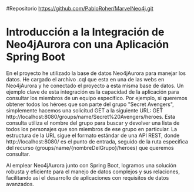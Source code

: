 #Repositorio
https://github.com/PabloRoher/MarvelNeo4j.git

# Introducción a la Integración de Neo4jAurora con una Aplicación Spring Boot

En el proyecto he utilizado la base de datos Neo4jAurora para manejar los datos. He cargado el archivo .cql que esta en una de las webs en Neo4jAurora y he conectado el proyecto a esta misma base de datos. Un ejemplo clave de esta integración es la capacidad de la aplicación 
para consultar los miembros de un equipo específico. Por ejemplo, si queremos obtener todos los héroes que son parte del grupo "Secret Avengers", simplemente hacemos una solicitud GET a la siguiente URL: GET http://localhost:8080/groups/name/Secret%20Avengers/heroes.
Esta consulta utiliza el nombre del grupo para buscar y devolver una lista de todos los personajes que son miembros de ese grupo en particular. La estructura de la URL sigue el formato estándar de una API REST, donde http://localhost:8080/ es el punto de entrada, 
seguido de la ruta específica del recurso (groups/name/{nombreDelGrupo}/heroes) que queremos consultar.

Al emplear Neo4jAurora junto con Spring Boot, logramos una solución robusta y eficiente para el manejo de datos complejos y sus relaciones, facilitando así el desarrollo de aplicaciones con requisitos de datos avanzados.
